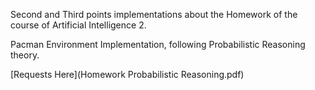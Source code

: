 Second and Third points implementations about the Homework of the course of Artificial Intelligence 2.

Pacman Environment Implementation, following Probabilistic Reasoning theory.


[Requests Here](Homework Probabilistic Reasoning.pdf)

